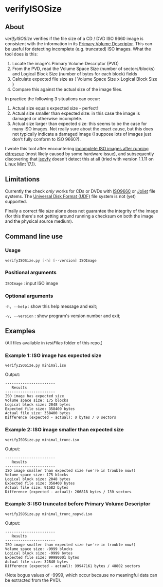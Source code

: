 # verifyISOSize

## About
*verifyISOSize* verifies if the file size of a CD / DVD ISO 9660 image is consistent with the information in its [Primary Volume Descriptor](http://wiki.osdev.org/ISO_9660#The_Primary_Volume_Descriptor). This can be useful for detecting incomplete (e.g. truncated) ISO images. What the tool does is this:

1. Locate the image's Primary Volume Descriptor (PVD)
2. From the PVD, read the Volume Space Size (number of sectors/blocks) and Logical Block Size (number of bytes for each block) fields
3. Calculate expected file size as ( Volume Space Size x Logical Block Size )
4. Compare this against the actual size of the image files.

In practice the following 3 situations can occur:

1. Actual size equals expected size - perfect!
2. Actual size smaller than expected size: in this case the image is damaged or otherwise incomplete.
3. Actual size larger than expected size: this seems to be the case for many ISO images. Not really sure about the exact cause, but this does not typically indicate a damaged image (I suppose lots of images just don't fully conform to ISO 9660?).

I wrote this tool after encountering [incomplete ISO images after running ddrescue](http://qanda.digipres.org/1076/incomplete-image-after-imaging-rom-prevent-and-detect-this) (most likely caused by some hardware issue), and subsequently discovering that [isovfy](http://manpages.ubuntu.com/manpages/hardy/man1/devdump.1.html) doesn't detect this at all (tried with version 1.1.11 on Linux Mint 17.1).

## Limitations
Currently the check *only* works for CDs or DVDs with [ISO9660](http://wiki.osdev.org/ISO_9660) or [Joliet](https://en.wikipedia.org/wiki/Joliet_%28file_system%29) file systems. The [Universal Disk Format (UDF)](https://en.wikipedia.org/wiki/Universal_Disk_Format) file system is not (yet) supported. 

Finally a correct file *size* alone does not guarantee the integrity of the image (for this there's not getting around running a checksum on both the image and the physical source medium). 

## Command line use

### Usage

    verifyISOSize.py [-h] [--version] ISOImage
    
### Positional arguments

`ISOImage` : input ISO image

### Optional arguments

`-h, --help` : show this help message and exit;

`-v, --version` : show program's version number and exit;

## Examples

(All files available in *testFiles* folder of this repo.) 

### Example 1: ISO image has expected size 

    verifyISOSize.py minimal.iso
    
Output:

    -----------------------
       Results
    -----------------------
    ISO image has expected size
    Volume space size: 175 blocks
    Logical block size: 2048 bytes
    Expected file size: 358400 bytes
    Actual file size: 358400 bytes
    Difference (expected - actual): 0 bytes / 0 sectors

### Example 2: ISO image smaller than expected size

    verifyISOSize.py minimal_trunc.iso

Output:

    -----------------------
       Results
    -----------------------
    ISO image smaller than expected size (we're in trouble now!)
    Volume space size: 175 blocks
    Logical block size: 2048 bytes
    Expected file size: 358400 bytes
    Actual file size: 91582 bytes
    Difference (expected - actual): 266818 bytes / 130 sectors

### Example 3: ISO truncated before Primary Volume Descriptor

    verifyISOSize.py minimal_trunc_nopvd.iso
    
Output:

    -----------------------
       Results
    -----------------------
    ISO image smaller than expected size (we're in trouble now!)
    Volume space size: -9999 blocks
    Logical block size: -9999 bytes
    Expected file size: 99980001 bytes
    Actual file size: 32840 bytes
    Difference (expected - actual): 99947161 bytes / 48802 sectors

(Note bogus values of -9999, which occur because no meaningful data can be extracted from the PVD).


